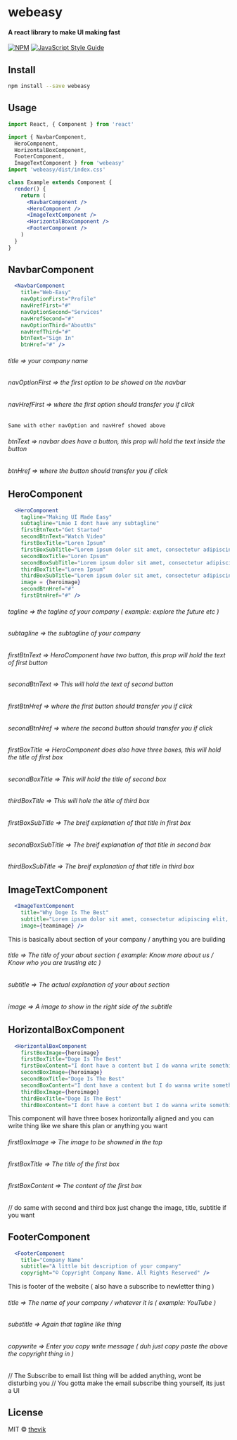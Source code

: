 # webeasy

#### A react library to make UI making fast

[![NPM](https://img.shields.io/npm/v/webeasy.svg)](https://www.npmjs.com/package/webeasy) [![JavaScript Style Guide](https://img.shields.io/badge/code_style-standard-brightgreen.svg)](https://standardjs.com)

## Install

```bash
npm install --save webeasy
```

## Usage

```jsx
import React, { Component } from 'react'

import { NavbarComponent, 
  HeroComponent,
  HorizontalBoxComponent,
  FooterComponent,
  ImageTextComponent } from 'webeasy'
import 'webeasy/dist/index.css'

class Example extends Component {
  render() {
    return (
      <NavbarComponent />
      <HeroComponent />
      <ImageTextComponent />
      <HorizontalBoxComponent />
      <FooterComponent />
    )
  }
}
```

## NavbarComponent

```jsx
  <NavbarComponent 
    title="Web-Easy"
    navOptionFirst="Profile" 
    navHrefFirst="#"
    navOptionSecond="Services" 
    navHrefSecond="#"
    navOptionThird="AboutUs"
    navHrefThird="#" 
    btnText="Sign In" 
    btnHref="#" />
```

###### title => your company name
###### navOptionFirst => the first option to be showed on the navbar
###### navHrefFirst => where the first option should transfer you if click

```bash
Same with other navOption and navHref showed above
```

###### btnText => navbar does have a button, this prop will hold the text inside the button
###### btnHref => where the button should transfer you if click

## HeroComponent

```jsx
  <HeroComponent 
    tagline="Making UI Made Easy" 
    subtagline="Lmao I dont have any subtagline" 
    firstBtnText="Get Started" 
    secondBtnText="Watch Video"
    firstBoxTitle="Loren Ipsum"
    firstBoxSubTitle="Lorem ipsum dolor sit amet, consectetur adipiscing elit, sed do eiusmod tempor incididunt ut labore et dolore magna aliqua. Ut enim ad minim"
    secondBoxTitle="Loren Ipsum"
    secondBoxSubTitle="Lorem ipsum dolor sit amet, consectetur adipiscing elit, sed do eiusmod tempor incididunt ut labore et dolore magna aliqua. Ut enim ad minim"
    thirdBoxTitle="Loren Ipsum"
    thirdBoxSubTitle="Lorem ipsum dolor sit amet, consectetur adipiscing elit, sed do eiusmod tempor incididunt ut labore et dolore magna aliqua. Ut enim ad minim"
    image = {heroimage} 
    secondBtnHref="#"
    firstBtnHref="#" />
```

###### tagline => the tagline of your company ( example: explore the future etc )
###### subtagline => the subtagline of your company
###### firstBtnText => HeroComponent have two button, this prop will hold the text of first button
###### secondBtnText => This will hold the text of second button
###### firstBtnHref => where the first button should transfer you if click
###### secondBtnHref => where the second button should transfer you if click
###### firstBoxTitle => HeroComponent does also have three boxes, this will hold the title of first box
###### secondBoxTitle => This will hold the title of second box
###### thirdBoxTitle => This will hole the title of third box
###### firstBoxSubTitle => The breif explanation of that title in first box
###### secondBoxSubTitle => The breif explanation of that title in second box
###### thirdBoxSubTitle => The breif explanation of that title in third box

## ImageTextComponent

```jsx 
  <ImageTextComponent
    title="Why Doge Is The Best"
    subtitle="Lorem ipsum dolor sit amet, consectetur adipiscing elit, sed do eiusmod tempor incididunt ut labore et dolore magna aliqua. Ut enim ad minim veniam, quis nostrud exercitation ullamco laboris nisi ut aliquip ex ea commodo consequat. Duis aute irure dolor in reprehenderit in voluptate velit esse cillum dolore eu fugiat nulla pariatur. Excepteur sint occaecat cupidatat non proident, sunt in culpa qui officia deserunt mollit anim id est laborum Sed ut perspiciatis unde omnis iste natus error sit voluptatem accusantium doloremque laudantium, totam rem aperiam, eaque ipsa quae ab illo inventore veritatis et quasi architecto beatae vitae dicta sunt explicabo. Nemo enim ipsam voluptatem quia voluptas sit aspernatur aut odit aut fugit, sed quia consequuntur magni dolores eos qui ratione voluptatem sequi nesciunt. Neque porro quisquam est, qui dolorem ipsum quia dolor sit amet, consectetur, adipisci velit"
    image={teamimage} />
  ```

This is basically about section of your company /  anything you are building

###### title => The title of your about section ( example: Know more about us / Know who you are trusting etc )
###### subtitle => The actual explanation of your about section
###### image => A image to show in the right side of the subtitle

## HorizontalBoxComponent

```jsx 
  <HorizontalBoxComponent 
    firstBoxImage={heroimage} 
    firstBoxTitle="Doge Is The Best"
    firstBoxContent="I dont have a content but I do wanna write something so there you go I am soo ducking good in programming and I love to read harry potter which I borrowed today duh" 
    secondBoxImage={heroimage} 
    secondBoxTitle="Doge Is The Best"
    secondBoxContent="I dont have a content but I do wanna write something so there you go I am soo ducking good in programming and I love to read harry potter which I borrowed today duh"
    thirdBoxImage={heroimage} 
    thirdBoxTitle="Doge Is The Best"
    thirdBoxContent="I dont have a content but I do wanna write something so there you go I am soo ducking good in programming and I love to read harry potter which I borrowed today duh" />
```

This component will have three bosex horizontally aligned and you can write thing like we share this plan or anything you want

###### firstBoxImage => The image to be showned in the top
###### firstBoxTitle => The title of the first box
###### firstBoxContent => The content of the first box

// do same with second and third box just change the image, title, subtitle if you want

## FooterComponent

```jsx 
  <FooterComponent 
    title="Company Name" 
    subtitle="A little bit description of your company"
    copyright="© Copyright Company Name. All Rights Reserved" />
```

This is footer of the website ( also have a subscribe to newletter thing )

###### title => The name of your company / whatever it is ( example: YouTube )
###### substitle => Again that tagline like thing
###### copywrite => Enter you copy write message ( duh just copy paste the above the copyright thing in <FooterComponent> )

// The Subscribe to email list thing will be added anything, wont be disturbing you
// You gotta make the email subscribe thing yourself, its just a UI

## License

MIT © [thevik](https://github.com/thevik)
